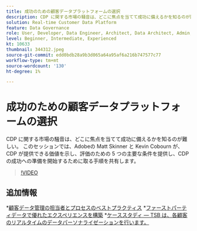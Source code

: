```yaml
---
title: 成功のための顧客データプラットフォームの選択
description: CDP に関する市場の騒音は、どこに焦点を当てて成功に備えるかを知るのが難しい。
solution: Real-time Customer Data Platform
feature: Data Governance
role: User, Developer, Data Engineer, Architect, Data Architect, Admin, Leader
level: Beginner, Intermediate, Experienced
kt: 10633
thumbnail: 344312.jpeg
source-git-commit: edd0bdb28a9b3d065a64a95af6a216b747577c77
workflow-type: tm+mt
source-wordcount: '130'
ht-degree: 1%

---
```


# 成功のための顧客データプラットフォームの選択

CDP に関する市場の騒音は、どこに焦点を当てて成功に備えるかを知るのが難しい。 このセッションでは、Adobeの Matt Skinner と Kevin Cobourn が、CDP が提供できる価値を示し、評価のための 5 つの主要な条件を提供し、CDP の成功への準備を開始するために取る手順を共有します。

>[!VIDEO](https://video.tv.adobe.com/v/344312/?quality=12&learn=on)

## 追加情報

*[顧客データ管理の担当者とプロセスのベストプラクティス](people-and-process.md)
*[ファーストパーティデータで優れたエクスペリエンスを構築](https://experienceleague.adobe.com/docs/customer-data-management-voices-events/build-superb-experiences-with-your-first-party-data.html)
*[ケーススタディ — TSB は、各顧客のリアルタイムのデータパーソナライゼーションを行います。](https://business.adobe.com/customer-success-stories/tsb-case-study.html)
